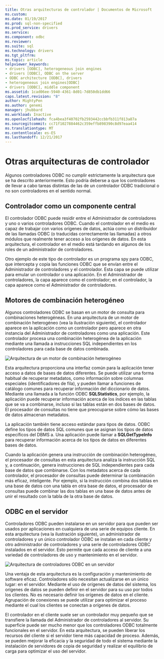 ```yaml
---
title: Otras arquitecturas de controlador | Documentos de Microsoft
ms.custom: 
ms.date: 01/19/2017
ms.prod: sql-non-specified
ms.prod_service: drivers
ms.service: 
ms.component: odbc
ms.reviewer: 
ms.suite: sql
ms.technology: drivers
ms.tgt_pltfrm: 
ms.topic: article
helpviewer_keywords:
- drivers [ODBC], heterogeneous join engines
- drivers [ODBC], ODBC on the server
- ODBC architecture [ODBC], drivers
- heterogeneous join engines[ODBC]
- drivers [ODBC], middle component
ms.assetid: 1cad06ee-5940-4361-8d01-7d850db1dd66
caps.latest.revision: "8"
author: MightyPen
ms.author: genemi
manager: jhubbard
ms.workload: Inactive
ms.openlocfilehash: fca4bea3f40702fb2593442ccbbfb311f813a87a
ms.sourcegitcommit: cc71f1027884462c359effb898390c8d97eaa414
ms.translationtype: MT
ms.contentlocale: es-ES
ms.lasthandoff: 12/21/2017
---
```

# <a name="other-driver-architectures"></a>Otras arquitecturas de controlador
Algunos controladores ODBC no cumplir estrictamente la arquitectura que se ha descrito anteriormente. Esto podría deberse a que los controladores de llevar a cabo tareas distintas de las de un controlador ODBC tradicional o no son controladores en el sentido normal.  
  
## <a name="driver-as-a-middle-component"></a>Controlador como un componente central  
 El controlador ODBC puede residir entre el Administrador de controladores y uno o varios controladores ODBC. Cuando el controlador en el medio es capaz de trabajar con varios orígenes de datos, actúa como un distribuidor de las llamadas ODBC (o traducidas correctamente las llamadas) a otros módulos que realmente tener acceso a los orígenes de datos. En esta arquitectura, el controlador en el medio está tardando en algunos de los roles de un administrador de controladores.  
  
 Otro ejemplo de este tipo de controlador es un programa spy para ODBC, que intercepta y copia las funciones ODBC que se envían entre el Administrador de controladores y el controlador. Esta capa se puede utilizar para emular un controlador o una aplicación. En el Administrador de controladores, la capa aparece como el controlador; en el controlador, la capa aparece como el Administrador de controladores.  
  
## <a name="heterogeneous-join-engines"></a>Motores de combinación heterogéneo  
 Algunos controladores ODBC se basan en un motor de consulta para combinaciones heterogéneas. En una arquitectura de un motor de combinación heterogéneo (vea la ilustración siguiente), el controlador aparece en la aplicación como un controlador pero aparece en otra instancia del Administrador de controladores como una aplicación. Este controlador procesa una combinación heterogénea de la aplicación mediante una llamada a instrucciones SQL independientes en los controladores para cada base de datos combinada.  
  
 ![Arquitectura de un motor de combinación heterogéneo](../../odbc/reference/media/fig3-4.gif "fig3-4")  
  
 Esta arquitectura proporciona una interfaz común para la aplicación tener acceso a datos de bases de datos diferentes. Se puede utilizar una forma habitual de recuperar metadatos, como información sobre columnas especiales (identificadores de fila), y pueden llamar a funciones de catálogo comunes para recuperar información del diccionario de datos. Mediante una llamada a la función ODBC **SQLStatistics**, por ejemplo, la aplicación puede recuperar información acerca de los índices en las tablas que se va a combinarse, incluso si las tablas están en dos bases de datos. El procesador de consultas no tiene que preocuparse sobre cómo las bases de datos almacenan metadatos.  
  
 La aplicación también tiene acceso estándar para tipos de datos. ODBC define los tipos de datos SQL comunes que se asignan los tipos de datos específicos del DBMS a. Una aplicación puede llamar a **SQLGetTypeInfo** para recuperar información acerca de los tipos de datos en diferentes bases de datos.  
  
 Cuando la aplicación genera una instrucción de combinación heterogéneo, el procesador de consultas en esta arquitectura analiza la instrucción SQL y, a continuación, genera instrucciones de SQL independientes para cada base de datos que combinarse. Con los metadatos acerca de cada controlador, el procesador de consultas puede determinar la combinación más eficaz, inteligente. Por ejemplo, si la instrucción combina dos tablas en una base de datos con una tabla en otra base de datos, el procesador de consultas puede combinar las dos tablas en una base de datos antes de unir el resultado con la tabla de la otra base de datos.  
  
## <a name="odbc-on-the-server"></a>ODBC en el servidor  
 Controladores ODBC pueden instalarse en un servidor para que pueden ser usados por aplicaciones en cualquiera de una serie de equipos cliente. En esta arquitectura (vea la ilustración siguiente), un administrador de controladores y un único controlador ODBC se instalan en cada cliente y otro administrador de controladores y una serie de controladores ODBC instalados en el servidor. Esto permite que cada acceso de cliente a una variedad de controladores de uso y mantenimiento en el servidor.  
  
 ![Arquitectura de controladores ODBC en un servidor](../../odbc/reference/media/fig3-5.gif "FIG3-5")  
  
 Una ventaja de esta arquitectura es la configuración y mantenimiento de software eficaz. Controladores sólo necesitan actualizarse en un único lugar: en el servidor. Mediante el uso de orígenes de datos del sistema, los orígenes de datos se pueden definir en el servidor para su uso por todos los clientes. No es necesario definir los orígenes de datos en el cliente. Agrupación de conexiones se puede utilizar para optimizar el proceso mediante el cual los clientes se conectan a orígenes de datos.  
  
 El controlador en el cliente suele ser un controlador muy pequeño que se transfiere la llamada del Administrador de controladores al servidor. Su superficie puede ser mucho menor que los controladores ODBC totalmente funcionales en el servidor. En esta arquitectura, se pueden liberar los recursos del cliente si el servidor tiene más capacidad de proceso. Además, se pueden mejorar la eficacia y la seguridad de todo el sistema mediante la instalación de servidores de copia de seguridad y realizar el equilibrio de carga para optimizar el uso del servidor.
